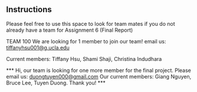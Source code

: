 ## Instructions

Please feel free to use this space to look for team mates if you do not already have a team for Assignment 6 (Final Report)

TEAM 100
We are looking for 1 member to join our team! email us: tiffanyhsu001@g.ucla.edu

Current members:
Tiffany Hsu,
Shami Shaji,
Christina Indudhara



*** Hi, our team is looking for one more member for the final project. Please email us: duongtuyen000@gmail.com
Our current members: Giang Nguyen, Bruce Lee, Tuyen Duong. Thank you! ***
